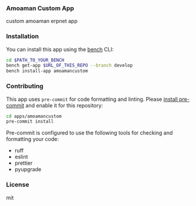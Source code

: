 ### Amoaman Custom App

custom amoaman erpnet app

### Installation

You can install this app using the [bench](https://github.com/frappe/bench) CLI:

```bash
cd $PATH_TO_YOUR_BENCH
bench get-app $URL_OF_THIS_REPO --branch develop
bench install-app amoamancustom
```

### Contributing

This app uses `pre-commit` for code formatting and linting. Please [install pre-commit](https://pre-commit.com/#installation) and enable it for this repository:

```bash
cd apps/amoamancustom
pre-commit install
```

Pre-commit is configured to use the following tools for checking and formatting your code:

- ruff
- eslint
- prettier
- pyupgrade

### License

mit

